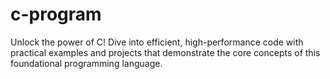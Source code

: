 # c-program
Unlock the power of C! Dive into efficient, high-performance code with practical examples and projects that demonstrate the core concepts of this foundational programming language.

